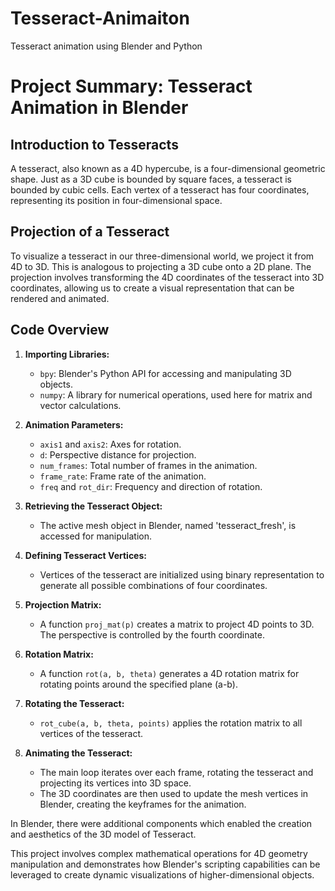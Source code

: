 # Tesseract-Animaiton
Tesseract animation using Blender and Python

# Project Summary: Tesseract Animation in Blender

## Introduction to Tesseracts

A tesseract, also known as a 4D hypercube, is a four-dimensional geometric shape. Just as a 3D cube is bounded by square faces, a tesseract is bounded by cubic cells. Each vertex of a tesseract has four coordinates, representing its position in four-dimensional space.

## Projection of a Tesseract

To visualize a tesseract in our three-dimensional world, we project it from 4D to 3D. This is analogous to projecting a 3D cube onto a 2D plane. The projection involves transforming the 4D coordinates of the tesseract into 3D coordinates, allowing us to create a visual representation that can be rendered and animated.

## Code Overview

1. **Importing Libraries:**
    - `bpy`: Blender's Python API for accessing and manipulating 3D objects.
    - `numpy`: A library for numerical operations, used here for matrix and vector calculations.

2. **Animation Parameters:**
    - `axis1` and `axis2`: Axes for rotation.
    - `d`: Perspective distance for projection.
    - `num_frames`: Total number of frames in the animation.
    - `frame_rate`: Frame rate of the animation.
    - `freq` and `rot_dir`: Frequency and direction of rotation.

3. **Retrieving the Tesseract Object:**
    - The active mesh object in Blender, named 'tesseract_fresh', is accessed for manipulation.

4. **Defining Tesseract Vertices:**
    - Vertices of the tesseract are initialized using binary representation to generate all possible combinations of four coordinates.

5. **Projection Matrix:**
    - A function `proj_mat(p)` creates a matrix to project 4D points to 3D. The perspective is controlled by the fourth coordinate.

6. **Rotation Matrix:**
    - A function `rot(a, b, theta)` generates a 4D rotation matrix for rotating points around the specified plane (a-b).

7. **Rotating the Tesseract:**
    - `rot_cube(a, b, theta, points)` applies the rotation matrix to all vertices of the tesseract.

8. **Animating the Tesseract:**
    - The main loop iterates over each frame, rotating the tesseract and projecting its vertices into 3D space.
    - The 3D coordinates are then used to update the mesh vertices in Blender, creating the keyframes for the animation.

In Blender, there were additional components which enabled the creation  and aesthetics of the 3D model of Tesseract. 

This project involves complex mathematical operations for 4D geometry manipulation and demonstrates how Blender's scripting capabilities can be leveraged to create dynamic visualizations of higher-dimensional objects.
